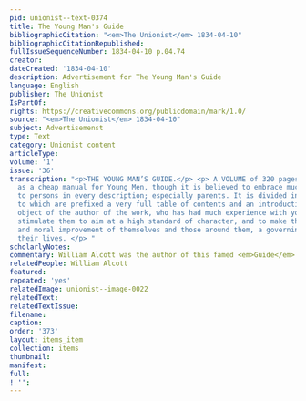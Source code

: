 ```yaml
---
pid: unionist--text-0374
title: The Young Man's Guide
bibliographicCitation: "<em>The Unionist</em> 1834-04-10"
bibliographicCitationRepublished: 
fullIssueSequenceNumber: 1834-04-10 p.04.74
creator: 
dateCreated: '1834-04-10'
description: Advertisement for The Young Man's Guide
language: English
publisher: The Unionist
IsPartOf: 
rights: https://creativecommons.org/publicdomain/mark/1.0/
source: "<em>The Unionist</em> 1834-04-10"
subject: Advertisemenst
type: Text
category: Unionist content
articleType: 
volume: '1'
issue: '36'
transcription: "<p>THE YOUNG MAN’S GUIDE.</p> <p> A VOLUME of 320 pages, designed
  as a cheap manual for Young Men, though it is believed to embrace much useful information
  to persons in every description; especially parents. It is divided into seven chapters;
  to which are prefixed a very full table of contents and an introduction. The great
  object of the author of the work, who has had much experience with youth, is to
  stimulate them to aim at a high standard of character, and to make the mental, social,
  and moral improvement of themselves and those around them, a governing purpose of
  their lives. </p> "
scholarlyNotes: 
commentary: William Alcott was the author of this famed <em>Guide</em>
relatedPeople: William Alcott
featured: 
repeated: 'yes'
relatedImage: unionist--image-0022
relatedText: 
relatedTextIssue: 
filename: 
caption: 
order: '373'
layout: items_item
collection: items
thumbnail: 
manifest: 
full: 
! '': 
---
```


